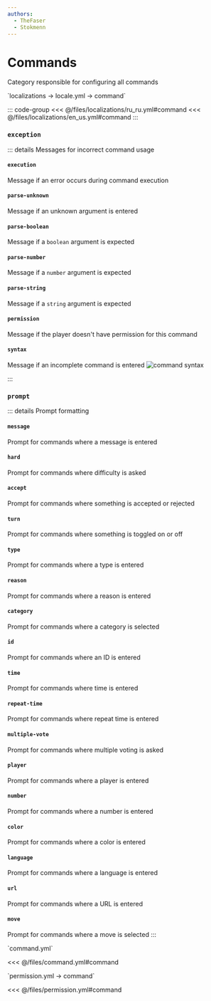 ```yaml
---
authors:
  - TheFaser
  - Stokmenn
---
```


# Commands

Category responsible for configuring all commands

[//]: # (localization)
<!--@include: @/parts/words.md#localization--> 
<!--@include: @/parts/words.md#path--> `localizations → locale.yml → command`

<!--@include: @/parts/words.md#default--> 

::: code-group
<<< @/files/localizations/ru_ru.yml#command
<<< @/files/localizations/en_us.yml#command
:::

### `exception`

::: details Messages for incorrect command usage

#### `execution`

Message if an error occurs during command execution

#### `parse-unknown`

Message if an unknown argument is entered

#### `parse-boolean`

Message if a `boolean` argument is expected

#### `parse-number`

Message if a `number` argument is expected

#### `parse-string`

Message if a `string` argument is expected

#### `permission`

Message if the player doesn't have permission for this command

#### `syntax`

Message if an incomplete command is entered
![command syntax](/commandsyntax.png)

:::

### `prompt`

::: details Prompt formatting

#### `message`

Prompt for commands where a message is entered

#### `hard`

Prompt for commands where difficulty is asked

#### `accept`

Prompt for commands where something is accepted or rejected

#### `turn`

Prompt for commands where something is toggled on or off

#### `type`

Prompt for commands where a type is entered

#### `reason`

Prompt for commands where a reason is entered

#### `category`

Prompt for commands where a category is selected

#### `id`

Prompt for commands where an ID is entered

#### `time`

Prompt for commands where time is entered

#### `repeat-time`

Prompt for commands where repeat time is entered

#### `multiple-vote`

Prompt for commands where multiple voting is asked

#### `player`

Prompt for commands where a player is entered

#### `number`

Prompt for commands where a number is entered

#### `color`

Prompt for commands where a color is entered

#### `language`

Prompt for commands where a language is entered

#### `url`

Prompt for commands where a URL is entered

#### `move`

Prompt for commands where a move is selected
:::

[//]: # (command.yml)
<!--@include: @/parts/words.md#setting-->
<!--@include: @/parts/words.md#path--> `command.yml`

<!--@include: @/parts/words.md#default-->
<<< @/files/command.yml#command

<!--@include: @/parts/enable.md-->

[//]: # (permission.yml)
<!--@include: @/parts/words.md#permission-->
<!--@include: @/parts/words.md#path--> `permission.yml → command`

<!--@include: @/parts/words.md#default-->
<<< @/files/permission.yml#command

<!--@include: @/parts/permission/permissionTier3.md-->
